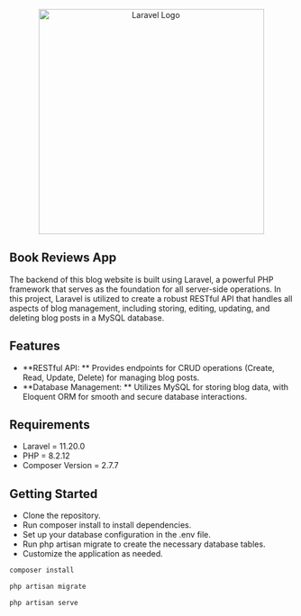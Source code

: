 <p align="center">
    <a href="https://laravel.com" target="_blank" style="display: inline-block;">
        <img src="https://raw.githubusercontent.com/laravel/art/master/logo-lockup/5%20SVG/2%20CMYK/1%20Full%20Color/laravel-logolockup-cmyk-red.svg" width="400" alt="Laravel Logo">
    </a>
</p>

## Book Reviews App

The backend of this blog website is built using Laravel, a powerful PHP framework that serves as the foundation for all server-side operations. In this project, Laravel is utilized to create a robust RESTful API that handles all aspects of blog management, including storing, editing, updating, and deleting blog posts in a MySQL database.

## Features

- **RESTful API: ** Provides endpoints for CRUD operations (Create, Read, Update, Delete) for managing blog posts.
- **Database Management: ** Utilizes MySQL for storing blog data, with Eloquent ORM for smooth and secure database interactions.


## Requirements
-  Laravel = 11.20.0
-  PHP = 8.2.12
-  Composer Version = 2.7.7

## Getting Started
-  Clone the repository.
-  Run composer install to install dependencies.
-  Set up your database configuration in the .env file.
-  Run php artisan migrate to create the necessary database tables.
-  Customize the application as needed.

```javascript
composer install
```

```javascript
php artisan migrate
```

```javascript
php artisan serve
```
